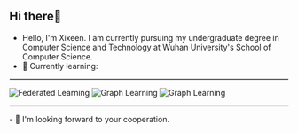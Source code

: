 ## Hi there👋
- Hello, I'm Xixeen. I am currently pursuing my undergraduate degree in Computer Science and Technology at Wuhan University's School of Computer Science.
- 🌱 Currently learning:
<hr style="border: 0.1px solid #CCCCCC;" />

![Federated Learning](https://img.shields.io/badge/-Federated%20Learning-lightgrey)
![Graph Learning](https://img.shields.io/badge/-Federated%20Learning-lightgrey)
![Graph Learning](https://img.shields.io/badge/-Federated%20Learning-lightgrey)

<hr style="border: 0.1px solid #CCCCCC;" />
- 💞️ I'm looking forward to your cooperation.

<!---
Xixeen/Xixeen is a ✨ special ✨ repository because its `README.md` (this file) appears on your GitHub profile.
You can click the Preview link to take a look at your changes.
--->
